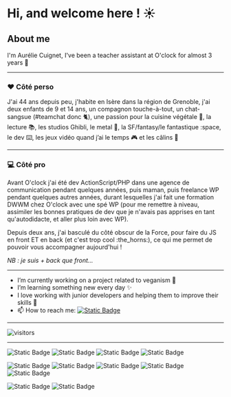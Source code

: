 # Hi, and welcome here ! :sunny:

## About me

I'm Aurélie Cuignet, I've been a teacher assistant at O'clock for almost 3 years :wave:

---

### :heart: Côté perso

J'ai 44 ans depuis peu, j'habite en Isère dans la région de Grenoble, j'ai deux enfants de 9 et 14 ans, un compagnon touche-à-tout, un chat-sangsue (#teamchat donc :cat2:), une passion pour la cuisine végétale :falafel:, la lecture :books:, les studios Ghibli, le metal :metal:, la SF/fantasy/le fantastique :space, le dev :keyboard:, les jeux vidéo quand j’ai le temps :video_game: et les câlins :hugs: 

---

### :computer: Côté pro

Avant O'clock j'ai été dev ActionScript/PHP dans une agence de communication pendant quelques années, puis maman, puis freelance WP pendant quelques autres années, durant lesquelles j'ai fait une formation DWWM chez O'clock avec une spé WP (pour me remettre à niveau, assimiler les bonnes pratiques de dev que je n'avais pas apprises en tant qu'autodidacte, et aller plus loin avec WP).

Depuis deux ans, j'ai basculé du côté obscur de la Force, pour faire du JS en front ET en back (et c'est trop cool :the_horns:), ce qui me permet de pouvoir vous accompagner aujourd'hui !

*NB : je suis + back que front...*

---

- I’m currently working on a project related to veganism :seedling:
- I’m learning something new every day :sparkles:
- I love working with junior developers and helping them to improve their skills 💞️
- 📫 How to reach me: [![Static Badge](https://img.shields.io/badge/LinkedIn-gray?color=%230077B5)](https://www.linkedin.com/in/aurelie-cuignet/)

---

![visitors](https://visitor-badge.laobi.icu/badge?page_id=AurelieOclock.AurelieOclock)

---

![Static Badge](https://img.shields.io/badge/HTML-gray?logo=html5&labelColor=gray&color=%23E34F26)
![Static Badge](https://img.shields.io/badge/CSS-gray?logo=css&labelColor=gray&color=%23663399)
![Static Badge](https://img.shields.io/badge/JavaScript-gray?logo=javascript&labelColor=gray&color=%23F7DF1E)
![Static Badge](https://img.shields.io/badge/PHP-gray?logo=PHP&labelColor=gray&color=%23777BB4)

![Static Badge](https://img.shields.io/badge/NodeJS-gray?logo=nodedotjs&labelColor=gray&color=%235FA04E)
![Static Badge](https://img.shields.io/badge/Express-gray?logo=express&labelColor=gray&color=%23000000)
![Static Badge](https://img.shields.io/badge/WordPress-gray?logo=wordpress&labelColor=gray&color=%2321759B)
![Static Badge](https://img.shields.io/badge/React-gray?logo=react&labelColor=gray&color=%2361DAFB)
![Static Badge](https://img.shields.io/badge/VueJS-gray?logo=vuedotjs&labelColor=gray&color=%234FC08D)


![Static Badge](https://img.shields.io/badge/Git-gray?logo=git&labelColor=gray&color=%23F05032)
![Static Badge](https://img.shields.io/badge/Github-gray?logo=github&labelColor=gray&color=%23181717)
